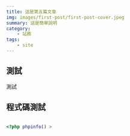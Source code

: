 ```yaml
---
title: 這是第五篇文章
img: images/first-post/first-post-cover.jpeg
summary: 這是簡單說明
category: 
    - 站務
tags:
    - site
---
```


## 測試

測試

## 程式碼測試

```php

<?php phpinfo() >
```